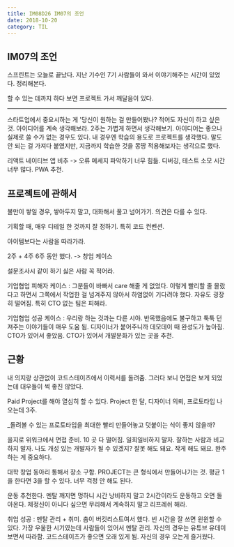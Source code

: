 ```yaml
---
title: IM08D26 IM07의 조언
date: 2018-10-20
category: TIL
---
```


## IM07의 조언

스프린트는 오늘로 끝났다. 지난 기수인 7기 사람들이 와서 이야기해주는 시간이 있었다. 정리해본다.

할 수 있는 데까지 하다 보면 프로젝트 가서 깨달음이 있다.

---

스타트업에서 중요시하는 게 '당신이 원하는 걸 만들어봤나? 적어도 자신이 하고 싶은 것. 아이디어를 계속 생각해보라. 2주는 가볍게 하면서 생각해보기. 아이디어는 좋으나 실제로 쓸 수가 없는 경우도 있다. 내 경우엔 학습의 용도로 프로젝트를 생각했다. 말도 안 되는 걸 가져다 붙였지만, 지금까지 학습한 것을 몽땅 적용해보자는 생각으로 했다.

리액트 네이티브 앱 비추 -> 오류 메세지 파악하기 너무 힘듦. 디버깅, 테스트 소모 시간 너무 많다. PWA 추천.

## 프로젝트에 관해서

불만이 쌓일 경우, 쌓아두지 말고, 대화해서 풀고 넘어가기. 의견은 다를 수 있다.

기획할 때, 매우 디테일 한 것까지 잘 정하기. 특히 코드 컨벤션.

아이템보다는 사람을 따라가라.

2주 + 4주 6주 동안 했다. -> 창업 케이스

설문조사시 같이 하기 싫은 사람 꼭 적어라.

기업협업 피해자 케이스 : 그분들이 바빠서 care 해줄 게 없었다. 이렇게 빨리할 줄 몰랐다고 하면서 그쪽에서 작업한 걸 넘겨주지 않아서 하염없이 기다려야 했다. 자유도 굉장히 떨어짐. 특히 CTO 없는 팀은 피해라.

기업협업 성공 케이스 : 우리랑 하는 것과는 다른 시야. 반목했음에도 불구하고 툭툭 던져주는 이야기들이 매우 도움 됨. 디자이너가 붙어주니까 데모데이 때 완성도가 높아짐. CTO가 있어서 좋았음. CTO가 있어서 개발문화가 있는 곳을 추천.

## 근황

내 의지랑 상관없이 코드스테이츠에서 이력서를 돌려줌. 그러다 보니 면접은 보게 되었는데 대우들이 썩 좋진 않았다.

Paid Project를 해야 열심히 할 수 있다. Project 한 달, 디자이너 의뢰, 프로토타입 나오는데 3주.

\_돌려볼 수 있는 프로토타입을 최대한 빨리 만들어놓고 덧붙이는 식이 좋지 않을까?

을지로 위워크에서 면접 준비. 10 곳 다 떨어짐. 일희일비하지 말자. 잘하는 사람과 비교하지 말자. 나도 개성 있는 개발자가 될 수 있겠지? 잘못 해도 돼요. 작게 해도 돼요. 완주 하는 게 중요하다.

대학 창업 동아리 통해서 장소 구함. PROJECT는 큰 형식에서 만들어나가는 것. 평균 1을 한다면 3을 할 수 있다. 너무 걱정 안 해도 된다.

운동 추천한다. 멘탈 깨지면 멍하니 시간 낭비하지 말고 2시간이라도 운동하고 오면 돌아온다. 제정신이 아니다 싶으면 무리해서 계속하지 말고 리프레쉬 해라.

취업 성공 : 멘탈 관리 + 취미. 춤이 버킷리스트여서 했다. 빈 시간을 잘 쓰면 윈윈할 수 있다. 가장 우울한 시기였는데 사람들이 있어서 멘탈 관리. 자신의 경우는 유튜브 유데미 보면서 따라함. 코드스테이츠가 좋으면 오래 있게 됨. 자신의 경우 오는게 즐거웠다.
